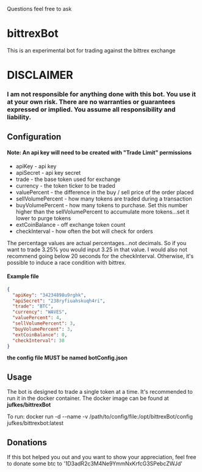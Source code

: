 Questions feel free to ask

# bittrexBot
This is an experimental bot for trading against the bittrex exchange

# DISCLAIMER

### I am not responsible for anything done with this bot. You use it at your own risk. There are no warranties or guarantees expressed or implied. You assume all responsibility and liability.

## Configuration

#### Note: An api key will need to be created with "Trade Limit" permissions

* apiKey - api key
* apiSecret - api key secret
* trade - the base token used for exchange
* currency - the token ticker to be traded
* valuePercent - the difference in the buy / sell price of the order placed
* sellVolumePercent - how many tokens are traded during a transaction
* buyVolumePercent - how many tokens to purchase. Set this number higher than the sellVolumePercent to accumulate more tokens...set it lower to purge tokens
* extCoinBalance - off exchange token count
* checkInterval - how often the bot will check for orders

The percentage values are actual percentages...not decimals. So if you want to trade 3.25% you would input 3.25 in that value. I would also not recommend going below 20 seconds for the checkInterval. Otherwise, it's possible to induce a race condition with bittrex.

#### Example file 

```json
{
  "apiKey": "34234898u9rghk",
  "apiSecret": "238ryfiuahskuqh4ri",
  "trade": "BTC",
  "currency": "WAVES",
  "valuePercent": 4,
  "sellVolumePercent": 3,
  "buyVolumePercent": 3,
  "extCoinBalance": 0,
  "checkInterval": 30
}
```
__the config file MUST be named botConfig.json__

## Usage
The bot is designed to trade a single token at a time. It's recommended to run it in the docker container. 
The docker image can be found at __jufkes/bittrexBot__

To run:
docker run -d --name <name> -v /path/to/config/file:/opt/bittrexBot/config jufkes/bittrexbot:latest

## Donations

If this bot helped you out and you want to show your appreciation, feel free to donate some btc to '1D3adR2c3M4Ne9YmmNxKrfcG3SPebcZWJd'
